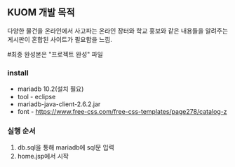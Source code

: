 ## KUOM 개발 목적
다양한 물건을 온라인에서 사고파는 온라인 장터와
학교 홍보와 같은 내용들을 알려주는게시판이 혼합된
사이트가 필요함을 느낌.

#최종 완성본은 "프로젝트 완성" 파일



### install
* mariadb 10.2(설치 필요)
* tool - eclipse
* mariadb-java-client-2.6.2.jar
* font - https://www.free-css.com/free-css-templates/page278/catalog-z

### 실행 순서
1. db.sql을 통해 mariadb에 sql문 입력
2. home.jsp에서 시작

